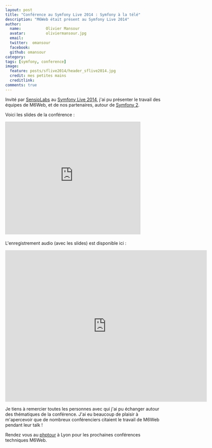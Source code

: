 ```yaml
---
layout: post
title: "Conférence au Symfony Live 2014 : Symfony à la télé"
description: "M6Web était présent au Symfony Live 2014"
author:
  name:           Olivier Mansour
  avatar:         oliviermansour.jpg
  email:
  twitter:  omansour
  facebook:
  github: omansour
category:
tags: [symfony, conference]
image:
  feature: posts/sflive2014/header_sflive2014.jpg
  credit: mes petites mains
  creditlink:
comments: true
---
```


Invité par [SensioLabs](https://www.sensiolabs.com) au [Symfony Live 2014](paris2014.live.symfony.com), j'ai pu présenter le travail des équipes de M6Web, et de nos partenaires, autour de [Symfony 2](https://symfony.com).

Voici les slides de la conférence :

<iframe src="https://www.slideshare.net/slideshow/embed_code/33242561" width="427" height="356" frameborder="0" marginwidth="0" marginheight="0" scrolling="no" style="border:1px solid #CCC; border-width:1px 1px 0; margin-bottom:5px; max-width: 100%;" allowfullscreen> </iframe>


L'enregistrement audio (avec les slides) est disponible ici : 

<iframe width="640" height="480" src="https://www.youtube.com/embed/rDTdC89a2YY" frameborder="0" allowfullscreen></iframe>

Je tiens à remercier toutes les personnes avec qui j'ai pu échanger autour des thématiques de la conférence. J'ai eu beaucoup de plaisir à m'apercevoir que de nombreux conférenciers citaient le travail de M6Web pendant leur talk !

Rendez vous au [phptour](https://www.phptour.org) à Lyon pour les prochaines conférences techniques M6Web.
